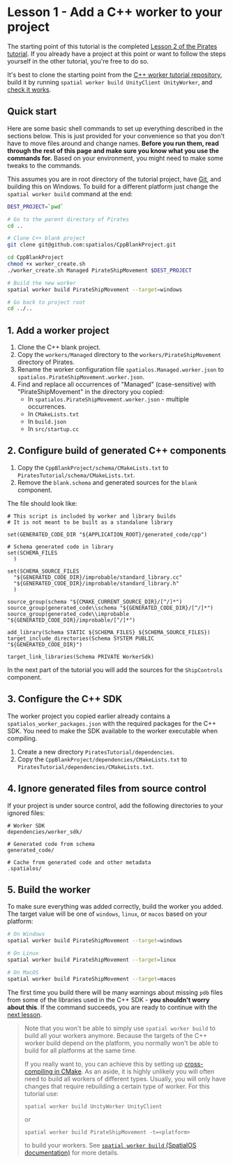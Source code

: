 # Lesson 1 - Add a C++ worker to your project

The starting point of this tutorial is the completed
[Lesson 2 of the Pirates tutorial](../../tutorials/pirates/lesson2.md).
If you already have a project at this point or want to follow the steps yourself in
the other tutorial, you're free to do so.

It's best to clone the starting point from the [C++ worker tutorial
repository](https://github.com/spatialos/CppWorkerPiratesTutorial/tree/master), build it by running
`spatial worker build UnityClient UnityWorker`, and [check it
works](../../tutorials/pirates/lesson2.md#3-check-it-worked).

## Quick start

Here are some basic shell commands to set up everything described in the
sections below. This is just provided for your convenience so that you don't
have to move files around and change names. **Before you run them, read through
the rest of this page and make sure you know what you use the commands for.**
Based on your environment, you might need to make some tweaks to the commands.

This assumes you are in root directory of the tutorial project, have
[Git](https://git-scm.com/), and building this on Windows. To build for a
different platform just change the `spatial worker build` command at the end:

```sh
DEST_PROJECT=`pwd`

# Go to the parent directory of Pirates
cd ..

# Clone C++ blank project
git clone git@github.com:spatialos/CppBlankProject.git

cd CppBlankProject
chmod +x worker_create.sh
./worker_create.sh Managed PirateShipMovement $DEST_PROJECT

# Build the new worker
spatial worker build PirateShipMovement --target=windows

# Go back to project root
cd ../..
```

## 1. Add a worker project

1. Clone the C++ blank project.
2. Copy the `workers/Managed` directory to the `workers/PirateShipMovement`
   directory of Pirates.
3. Rename the worker configuration file `spatialos.Managed.worker.json` to
   `spatialos.PirateShipMovement.worker.json`.
4. Find and replace all occurrences of "Managed" (case-sensitive) with "PirateShipMovement" in
   the directory you copied:
   - In `spatialos.PirateShipMovement.worker.json` - multiple occurrences.
   - In `CMakeLists.txt`
   - In `build.json`
   - In `src/startup.cc`

## 2. Configure build of generated C++ components

1. Copy the `CppBlankProject/schema/CMakeLists.txt` to `PiratesTutorial/schema/CMakeLists.txt`.
2. Remove the `blank.schema` and generated sources for the `blank` component.

The file should look like:

```
# This script is included by worker and library builds
# It is not meant to be built as a standalone library

set(GENERATED_CODE_DIR "${APPLICATION_ROOT}/generated_code/cpp")

# Schema generated code in library
set(SCHEMA_FILES
  )

set(SCHEMA_SOURCE_FILES
  "${GENERATED_CODE_DIR}/improbable/standard_library.cc"
  "${GENERATED_CODE_DIR}/improbable/standard_library.h"
  )

source_group(schema "${CMAKE_CURRENT_SOURCE_DIR}/[^/]*")
source_group(generated_code\\schema "${GENERATED_CODE_DIR}/[^/]*")
source_group(generated_code\\improbable "${GENERATED_CODE_DIR}/improbable/[^/]*")

add_library(Schema STATIC ${SCHEMA_FILES} ${SCHEMA_SOURCE_FILES})
target_include_directories(Schema SYSTEM PUBLIC "${GENERATED_CODE_DIR}")

target_link_libraries(Schema PRIVATE WorkerSdk)
```

In the next part of the tutorial you will add the sources for the
`ShipControls` component.

## 3. Configure the C++ SDK

The worker project you copied earlier already contains a
`spatialos_worker_packages.json` with the required packages for the C++ SDK. You need
to make the SDK available to the worker executable when compiling.

1. Create a new directory `PiratesTutorial/dependencies`.
2. Copy the `CppBlankProject/dependencies/CMakeLists.txt` to
   `PiratesTutorial/dependencies/CMakeLists.txt`.

## 4. Ignore generated files from source control

If your project is under source control, add the following directories to your ignored files:

```
# Worker SDK
dependencies/worker_sdk/

# Generated code from schema
generated_code/

# Cache from generated code and other metadata
.spatialos/
```

## 5. Build the worker

To make sure everything was added correctly, build the worker you added. The
target value will be one of `windows`, `linux`, or `macos` based on your
platform:

```sh
# On Windows
spatial worker build PirateShipMovement --target=windows

# On Linux
spatial worker build PirateShipMovement --target=linux

# On MacOS
spatial worker build PirateShipMovement --target=macos
```

The first time you build there will be many warnings about missing `pdb` files
from some of the libraries used in the C++ SDK - **you shouldn't worry about
this**. If the command succeeds, you are ready to continue with the
[next lesson](../../tutorials/cpp-worker-tutorial/move-pirate-ships.md).

> Note that you won't be able to simply use `spatial worker build` to build all
> your workers anymore. Because the targets of the C++ worker build depend on
> the platform, you normally won't be able to build for all platforms at the
> same time.
>
> If you really want to, you can achieve this by setting up [cross-compiling
> in CMake](https://cmake.org/Wiki/CMake_Cross_Compiling). As an
> aside, it is highly unlikely you will often need to build all workers of
> different types. Usually, you will only have changes that require rebuilding
> a certain type of worker. For this tutorial use: 
> ```
> spatial worker build UnityWorker UnityClient
> ```
> or
> ```
> spatial worker build PirateShipMovement -t=<platform>
> ```
> to build your workers. See [`spatial worker build` (SpatialOS documentation)](https://docs.improbable.io/reference/13.0/shared/spatial-cli/spatial-worker-build) for more details.
